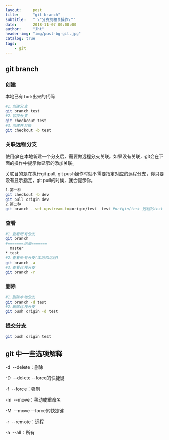 ```yaml
---
layout:     post
title:      "git branch"
subtitle:   " \"分支的相关操作\""
date:       2018-11-07 00:00:00
author:     "Jht"
header-img: "img/post-bg-git.jpg"
catalog: true
tags:
    - git
---
```


## git branch

### 创建

本地已有`fork`出来的代码

```bash
#1.创建分支
git branch test
#2.切换分支
git checkcout test
#3.创建并且换
git checkout -b test
```
### 关联远程分支

使用git在本地新建一个分支后，需要做远程分支关联。如果没有关联，git会在下面的操作中提示你显示的添加关联。

关联目的是在执行git pull, git push操作时就不需要指定对应的远程分支，你只要没有显示指定，git pull的时候，就会提示你。

```bash
1.第一种
git checkout -b dev
git pull origin dev
2.第二种
git branch --set-upstream-to=origin/test  test #origin/test 远程的test
```

### 查看

```bash
#1.查看所有分支
git branch
#=======结果=======
  master
* test
#2.查看所有分支(本地和远程)
git branch -a
#3.查看远程分支
git branch -r
```

### 删除

```bash
#1.删除本地分支
git branch -d test
#2.删除远程分支
git push origin -d test
```

### 提交分支

```bash
git push origin test
```

## git 中一些选项解释
-d  --delete：删除

-D  --delete --force的快捷键

-f  --force：强制

-m  --move：移动或重命名

-M  --move --force的快捷键

-r  --remote：远程

-a  --all：所有